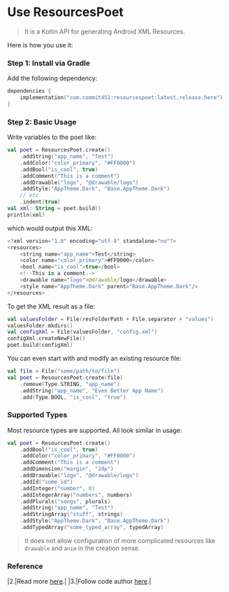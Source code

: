 # Use ResourcesPoet

>  It is a Kotlin API for generating Android XML Resources.

Here is how you use it:

### Step 1: Install via Gradle

Add the following dependency:

```kotlin
dependencies {
    implementation("com.commit451:resourcespoet:latest.release.here")
}
```


### Step 2: Basic Usage

Write variables to the poet like:

```kotlin
val poet = ResourcesPoet.create()
    .addString("app_name", "Test")
    .addColor("color_primary", "#FF0000")
    .addBool("is_cool", true)
    .addComment("This is a comment")
    .addDrawable("logo", "@drawable/logo")
    .addStyle("AppTheme.Dark", "Base.AppTheme.Dark")
    // etc
    .indent(true)
val xml: String = poet.build()
println(xml)
```

which would output this XML:

```kotlin
<?xml version="1.0" encoding="utf-8" standalone="no"?>
<resources>
    <string name="app_name">Test</string>
    <color name="color_primary">#FF0000</color>
    <bool name="is_cool">true</bool>
    <!--This is a comment-->
    <drawable name="logo">@drawable/logo</drawable>
    <style name="AppTheme.Dark" parent="Base.AppTheme.Dark"/>
</resources>
```

To get the XML result as a file:

```kotlin
val valuesFolder = File(resFolderPath + File.separator + "values")
valuesFolder.mkdirs()
val configXml = File(valuesFolder, "config.xml")
configXml.createNewFile()
poet.build(configXml)
```

You can even start with and modify an existing resource file:

```kotlin
val file = File("some/path/to/file")
val poet = ResourcesPoet.create(file)
    .remove(Type.STRING, "app_name")
    .addString("app_name", "Even Better App Name")
    .add(Type.BOOL, "is_cool", "true")
```


### Supported Types

Most resource types are supported. All look similar in usage:

```kotlin
val poet = ResourcesPoet.create()
    .addBool("is_cool", true)
    .addColor("color_primary", "#FF0000")
    .addComment("This is a comment")
    .addDimension("margin", "2dp")
    .addDrawable("logo", "@drawable/logo")
    .addId("some_id")
    .addInteger("number", 0)
    .addIntegerArray("numbers", numbers)
    .addPlurals("songs", plurals)
    .addString("app_name", "Test")
    .addStringArray("stuff", strings)
    .addStyle("AppTheme.Dark", "Base.AppTheme.Dark")
    .addTypedArray("some_typed_array", typedArray)
```

> It does not allow configuration of more complicated resources like `drawable` and `anim` in the creation sense.

### Reference

|2.|Read more [here](https://github.com/Commit451/ResourcesPoet).|
|3.|Follow code author [here](https://github.com/Commit451).|
